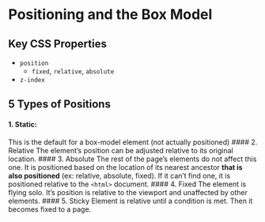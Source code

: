 Positioning and the Box Model
=============================

Key CSS Properties
------------------

-   `position`
    -   `fixed`, `relative`, `absolute`
-   `z-index`

5 Types of Positions
--------------------

#### 1. Static:

This is the default for a box-model element (not actually positioned) \#\#\#\# 2. Relative The element’s position can be adjusted relative to its original location. \#\#\#\# 3. Absolute The rest of the page’s elements do not affect this one. It is positioned based on the location of its nearest ancestor **that is also positioned** (ex: relative, absolute, fixed). If it can’t find one, it is positioned relative to the `<html>` document. \#\#\#\# 4. Fixed The element is flying solo. It’s position is relative to the viewport and unaffected by other elements. \#\#\#\# 5. Sticky Element is relative until a condition is met. Then it becomes fixed to a page.
